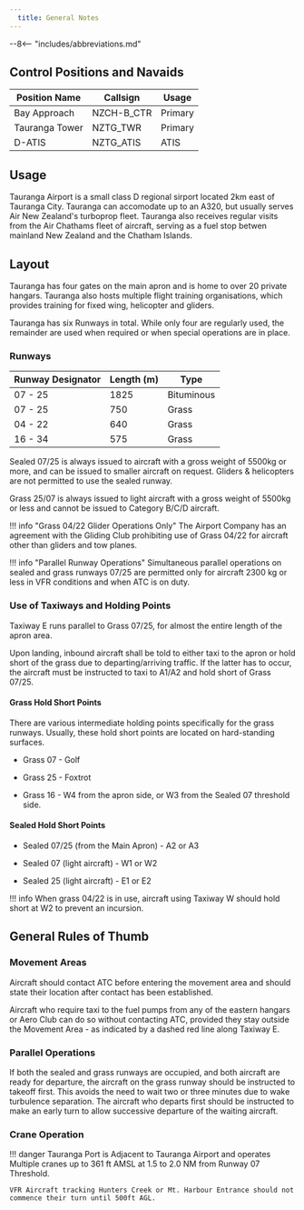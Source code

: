 ```yaml
---
  title: General Notes
---
```


--8<-- "includes/abbreviations.md"

## Control Positions and Navaids

| Position Name  | Callsign   | Usage   |
| -------------- | ---------- | ------- |
| Bay Approach   | NZCH-B_CTR | Primary |
| Tauranga Tower | NZTG_TWR   | Primary |
| D-ATIS         | NZTG_ATIS  | ATIS    |
 

## Usage

Tauranga Airport is a small class D regional sirport located 2km east of Tauranga City. Tauranga can accomodate up to an A320, but usually serves Air New Zealand's turboprop fleet. Tauranga also receives regular visits from the Air Chathams fleet of aircraft, serving as a fuel stop betwen mainland New Zealand and the Chatham Islands.

## Layout

Tauranga has four gates on the main apron and is home to over 20 private hangars. Tauranga also hosts multiple flight training organisations, which provides training for fixed wing, helicopter and gliders.

Tauranga has six Runways in total. While only four are regularly used, the remainder are used when required or when special operations are in place.


### Runways

| Runway Designator | Length (m) | Type       |
| ----------------- | ---------- | ---------- |
| 07 - 25           | 1825       | Bituminous |
| 07 - 25           | 750        | Grass      |
| 04 - 22           | 640        | Grass      |
| 16 - 34           | 575        | Grass      |

Sealed 07/25 is always issued to aircraft with a gross weight of 5500kg or more, and can be issued to smaller aircraft on request. Gliders & helicopters are not permitted to use the sealed runway.

Grass 25/07 is always issued to light aircraft with a gross weight of 5500kg or less and cannot be issued to Category B/C/D aircraft.

!!! info "Grass 04/22 Glider Operations Only"
        The Airport Company has an agreement with the Gliding Club prohibiting use of Grass 04/22 for aircraft other than gliders and tow planes.

!!! info "Parallel Runway Operations"
        Simultaneous parallel operations on sealed and grass runways 07/25 are permitted only for aircraft 2300 kg or less in VFR conditions and when ATC is on duty.


### Use of Taxiways and Holding Points

Taxiway E runs parallel to Grass 07/25, for almost the entire length of the apron area.

Upon landing, inbound aircraft shall be told to either taxi to the apron or hold short of the grass due to departing/arriving traffic. If the latter has to occur, the aircraft must be instructed to taxi to A1/A2 and hold short of Grass 07/25.

#### Grass Hold Short Points

There are various intermediate holding points specifically for the grass runways. Usually, these hold short points are located on hard-standing surfaces.

- Grass 07 - Golf

- Grass 25 - Foxtrot

- Grass 16 - W4 from the apron side, or W3 from the Sealed 07 threshold side.
        
#### Sealed Hold Short Points

- Sealed 07/25 (from the Main Apron) - A2 or A3

- Sealed 07 (light aircraft) - W1 or W2

- Sealed 25 (light aircraft) - E1 or E2

!!! info 
    When grass 04/22 is in use, aircraft using Taxiway W should hold short at W2 to prevent an incursion.


## General Rules of Thumb

### Movement Areas

Aircraft should contact ATC before entering the movement area and should state their location after contact has been established.

Aircraft who require taxi to the fuel pumps from any of the eastern hangars or Aero Club can do so without contacting ATC, provided they stay outside the Movement Area - as indicated by a dashed red line along Taxiway E.

### Parallel Operations

If both the sealed and grass runways are occupied, and both aircraft are ready for departure, the aircraft on the grass runway should be instructed to takeoff first. This avoids the need to wait two or three minutes due to wake turbulence separation. The aircraft who departs first should be instructed to make an early turn to allow successive departure of the waiting aircraft.

### Crane Operation

!!! danger
    Tauranga Port is Adjacent to Tauranga Airport and operates Multiple cranes up to 361 ft AMSL at 1.5 to 2.0 NM from Runway 07 Threshold.
                
    VFR Aircraft tracking Hunters Creek or Mt. Harbour Entrance should not commence their turn until 500ft AGL.